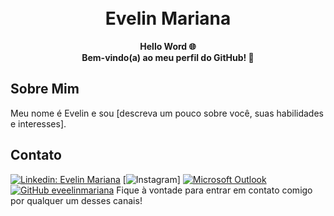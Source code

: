 <h1 align="center" style='color='pink'>
  <br>
  Evelin Mariana
</h1>

<p align="center">
  <strong>Hello Word 🌐<br>Bem-vindo(a) ao meu perfil do GitHub! 🤖</strong><br>
  
</p>


## Sobre Mim

Meu nome é Evelin e sou [descreva um pouco sobre você, suas habilidades e interesses].




## Contato

 [![Linkedin: Evelin Mariana](https://img.shields.io/badge/LinkedIn-0077B5?style=for-the-badge&logo=linkedin&logoColor=white&link=https://www.linkedin.com/in/evelinmariana/)]((https://www.linkedin.com/in/evelinmariana/))
[![Instagram](https://img.shields.io/badge/Instagram-E4405F?style=for-the-badge&logo=instagram&logoColor=white&https://www.instagram.com/eveelin_mariana/)]
[![Microsoft Outlook](https://img.shields.io/badge/Microsoft_Outlook-0078D4?style=for-the-badge&logo=microsoft-outlook&logoColor=white)](mailto:evelinmariana1@hotmail.com)
[![GitHub eveelinmariana]( https://img.shields.io/github/followers/eveelinmariana?label=follow&style=social)](https://github.com/eveelinmariana)
Fique à vontade para entrar em contato comigo por qualquer um desses canais!


